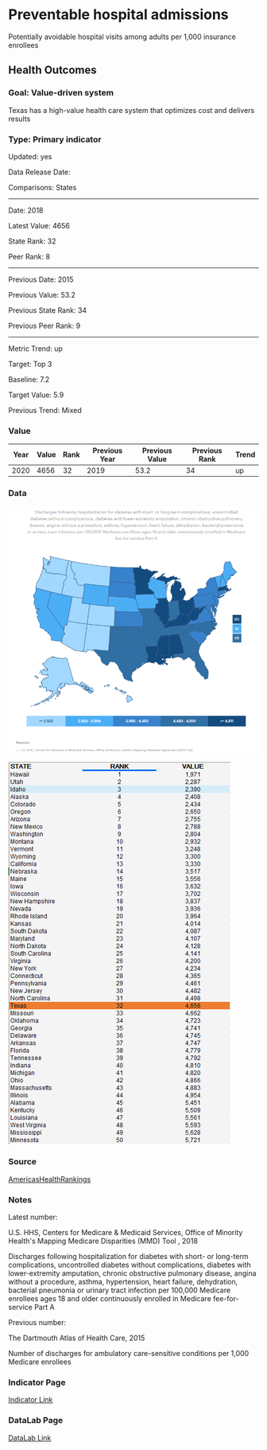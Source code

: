# Preventable hospital admissions

Potentially avoidable hospital visits among adults per 1,000 insurance enrollees

## Health Outcomes

### Goal: Value-driven system

Texas has a high-value health care system that optimizes cost and delivers results

### Type: Primary indicator

Updated: yes

Data Release Date: 

Comparisons: States

----

Date: 2018

Latest Value: 4656

State Rank: 32

Peer Rank: 8

----

Previous Date:  2015

Previous Value: 53.2

Previous State Rank: 34

Previous Peer Rank: 9


----
Metric Trend: up

Target: Top 3

Baseline: 7.2

Target Value: 5.9

Previous Trend: Mixed



### Value

|Year         |  Value      | Rank        | Previous Year| Previous Value | Previous Rank  | Trend| 
| ----------- | ----------- | ----------- | ----------- | ----------- | ----------- | -----------|
|    2020    |    4656      |     32     |   2019       |    53.2     |   34        |     up    |

### Data

![map](./images/map_avoidable.PNG)

![data](./images/data_avoidable.PNG)


### Source

[AmericasHealthRankings](https://www.americashealthrankings.org/explore/annual/measure/PrevHosp/state/ALL)

### Notes

Latest number:

U.S. HHS, Centers for Medicare & Medicaid Services, Office of Minority Health's Mapping Medicare Disparities (MMD) Tool , 2018

Discharges following hospitalization for diabetes with short- or long-term complications, uncontrolled diabetes without complications, diabetes with lower-extremity amputation, chronic obstructive pulmonary disease, angina without a procedure, asthma, hypertension, heart failure, dehydration, bacterial pneumonia or urinary tract infection per 100,000 Medicare enrollees ages 18 and older continuously enrolled in Medicare fee-for-service Part A

Previous number:

The Dartmouth Atlas of Health Care, 2015

Number of discharges for ambulatory care-sensitive conditions per 1,000 Medicare enrollees

### Indicator Page

[Indicator Link](https://indicators.texas2036.org/indicator/104)

### DataLab Page

[DataLab Link](https://datalab.texas2036.org/mskvxdg/america-s-health-rankings-annual-report?accesskey=azynetc)

